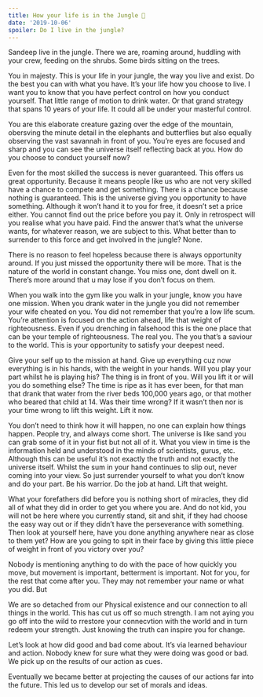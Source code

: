 ```yaml
---
title: How your life is in the Jungle 🌳
date: '2019-10-06'
spoiler: Do I live in the jungle? 
---
```


Sandeep live in the jungle. There we are, roaming around, huddling with your crew, feeding on the shrubs. Some birds sitting on the trees.

You in majesty. This is your life in your jungle, the way you live and exist. Do the best you can with what you have. It’s your life how you choose to live. I want you to know that you have perfect control on how you conduct yourself. That little range of motion to drink water. Or that grand strategy that spans 10 years of your life. It could all be under your masterful control.

You are this elaborate creature gazing over the edge of the mountain, obersving the minute detail in the elephants and butterflies but also equally observing the vast savannah in front of you. You’re eyes are focused and sharp and you can see the universe itself reflecting back at you. How do you choose to conduct yourself now?

Even for the most skilled the success is never guaranteed. This offers us great opportunity. Because it means people like us who are not very skilled have a chance to compete and get something. There is a chance because nothing is guaranteed. This is the universe giving you opportunity to have something. Although it won’t hand it to you for free, it doesn’t set a price either. You cannot find out the price before you pay it. Only in retrospect will you realise what you have paid. Find the answer that’s what the universe wants, for whatever reason, we are subject to this. What better than to surrender to this force and get involved in the jungle? None.

There is no reason to feel hopeless because there is always opportunity around. If you just missed the opportunity there will be more. That is the nature of the world in constant change. You miss one, dont dwell on it. There’s more around that u may lose if you don’t focus on them.

When you walk into the gym like you walk in your jungle, know you have one mission. When you drank water in the jungle you did not remember your wife cheated on you. You did not remember that you’re a low life scum. You’re attention is focused on the action ahead, life that weight of righteousness. Even if you drenching in falsehood this is the one place that can be your temple of righteousness. The real you. The you that’s a saviour to the world. This is your opportunity to satisfy your deepest need.

Give your self up to the mission at hand. Give up everything cuz now everything is in his hands, with the weight in your hands. Will you play your part whilst he is playing his? The thing is in front of you. Will you lift it or will you do something else? The time is ripe as it has ever been, for that man that drank that water from the river beds 100,000 years ago, or that mother who beared that child at 14. Was their time wrong? If it wasn’t then nor is your time wrong to lift this weight. Lift it now.

You don’t need to think how it will happen, no one can explain how things happen. People try, and always come short. The universe is like sand you can grab some of it in your fist but not all of it. What you view in time is the information held and understood in the minds of scientists, gurus, etc. Although this can be useful it’s not exactly the truth and not exactly the universe itself. Whilst the sum in your hand continues to slip out, never coming into your view. So just surrender yourself to what you don’t know and do your part. Be his warrior. Do the job at hand. Lift that weight.

What your forefathers did before you is nothing short of miracles, they did all of what they did in order to get you where you are. And do not kid, you will not be here where you currently stand, sit and shit, if they had choose the easy way out or if they didn’t have the perseverance with something. Then look at yourself here, have you done anything anywhere near as close to them yet? How are you going to spit in their face by giving this little piece of weight in front of you victory over you?

Nobody is mentioning anything to do with the pace of how quickly you move, but movement is important, betterment is important. Not for you, for the rest that come after you. They may not remember your name or what you did. But

We are so detached from our Physical existence and our connection to all things in the world. This has cut us off so much strength. I am not aying you go off into the wild to rrestore your connecvtion with the world and in turn redeem your strength. Just knowing the truth can inspire you for change.

Let’s look at how did good and bad come about. It’s via learned behaviour and action. Nobody knew for sure what they were doing was good or bad. We pick up on the results of our action as cues.

Eventually we became better at projecting the causes of our actions far into the future. This led us to develop our set of morals and ideas.